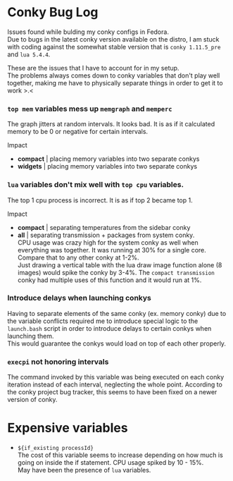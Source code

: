 # Conky Bug Log
Issues found while bulding my conky configs in Fedora.  
Due to bugs in the latest conky version available on the distro, I am stuck with coding against the somewhat stable version that is `conky 1.11.5_pre` and `lua 5.4.4`.

These are the issues that I have to account for in my setup.  
The problems always comes down to conky variables that don't play well together, making me have to physically separate things in order to get it to work >.<

### `top mem` variables mess up `memgraph` and `memperc`
The graph jitters at random intervals.  It looks bad.  It is as if it calculated memory to be 0 or negative for certain intervals.

Impact

- **compact** | placing memory variables into two separate conkys
- **widgets** | placing memory variables into two separate conkys

### `lua` variables don't mix well with `top cpu` variables.  
The top 1 cpu process is incorrect.  It is as if top 2 became top 1.  

Impact

- **compact** | separating temperatures from the sidebar conky 
- **all** | separating transmission + packages from system conky.  
CPU usage was crazy high for the system conky as well when everything was together.  It was running at 30% for a single core.  Compare that to any other conky at 1-2%.  
Just drawing a vertical table with the lua draw image function alone (8 images) would spike the conky by 3-4%.  The `compact transmission` conky had multiple uses of this function and it would run at 1%.

### Introduce delays when launching conkys
Having to separate elements of the same conky (ex. memory conky) due to the variable conflicts required me to introduce special logic to the `launch.bash` script in order to introduce delays to certain conkys when launching them.  
This would guarantee the conkys would load on top of each other properly.

### `execpi` not honoring intervals
The command invoked by this variable was being executed on each conky iteration instead of each interval, neglecting the whole point.  According to the conky project bug tracker, this seems to have been fixed on a newer version of conky.

# Expensive variables
- `${if_existing processId}`  
The cost of this variable seems to increase depending on how much is going on inside the if statement.  CPU usage spiked by 10 - 15%.  
May have been the presence of `lua` variables.